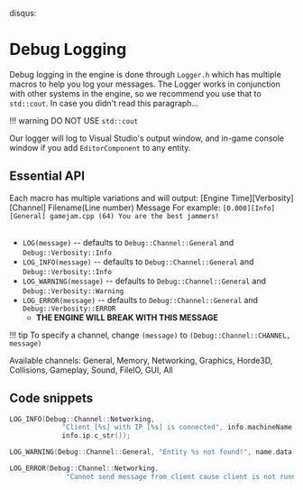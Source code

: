 disqus:
# Debug Logging
Debug logging in the engine is done through `Logger.h` which has multiple macros to help you log your messages. The Logger works in conjunction with other systems in the engine, so we recommend you use that to `std::cout`. In case you didn't read this paragraph...

!!! warning
    DO NOT USE `std::cout`

Our logger will log to Visual Studio's output window, and in-game console window if you add `EditorComponent` to any entity.

## Essential API
Each macro has multiple variations and will output:
\[Engine Time\]\[Verbosity\]\[Channel\] Filename(Line number) Message
For example: `[0.000][Info][General] gamejam.cpp (64) You are the best jammers!` 
<br><br>

- `LOG(message)` -- defaults to `Debug::Channel::General` and `Debug::Verbosity::Info`
- `LOG_INFO(message)` -- defaults to `Debug::Channel::General` and `Debug::Verbosity::Info`
- `LOG_WARNING(message)` -- defaults to `Debug::Channel::General` and `Debug::Verbosity::Warning`
- `LOG_ERROR(message)` -- defaults to `Debug::Channel::General` and `Debug::Verbosity::ERROR`
    - **THE ENGINE WILL BREAK WITH THIS MESSAGE**

!!! tip
    To specify a channel, change `(message)` to `(Debug::Channel::CHANNEL, message)`

Available channels: General, Memory, Networking, Graphics, Horde3D, Collisions, Gameplay, Sound, FileIO, GUI, All

## Code snippets
```cpp
LOG_INFO(Debug::Channel::Networking,
             "Client [%s] with IP [%s] is connected", info.machineName.c_str(),
             info.ip.c_str());

LOG_WARNING(Debug::Channel::General, "Entity %s not found!", name.data());

LOG_ERROR(Debug::Channel::Networking,
              "Cannot send message from client cause client is not running");
```